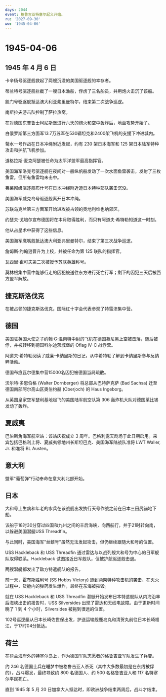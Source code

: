 ```yaml
---
days: 2044
event: 格鲁吉亚特塞尔起义开始。
ru: '2027-09-30'
ww: '1945-04-06'
---
```


# 1945-04-06

## 1945 年 4 月 6 日

卡辛杨号驱逐舰救起了两艘沉没的美国驱逐舰的幸存者。

蒂兰特号驱逐舰拦截了一艘日本渔船，俘虏了三名船员，并用炮火击沉了该船。

凯门号驱逐舰抵达澳大利亚弗里曼特尔，结束第二次战争巡逻。

南斯拉夫游击队控制了萨拉热窝。

在对德国东普鲁士柯尼斯堡进行六天的炮火和空中轰炸后，地面攻势开始了。

白俄罗斯第三方面军13.7万苏军在530辆坦克和2400架飞机的支援下冲进城内。

菊水一号作战在日本冲绳附近发起，约有 230 架日本海军和 125
架日本陆军特种攻击和护航飞机参加。

道格拉斯·麦克阿瑟被任命为太平洋盟军最高指挥官。

美国海军洛克号驱逐舰在夜间对一艘纵帆船发动了一次水面鱼雷袭击，发射了三枚鱼雷，但所有鱼雷均未击中。

弗莱彻级驱逐舰布什号在日本冲绳附近遭日本特种部队袭击沉没。

美国海军威克岛号驱逐舰离开日本冲绳。

苏联乌克兰第三方面军开始进攻被占领的奥地利维也纳郊区。

约瑟夫·戈培尔宣布德国将在本月取得胜利，而只有阿道夫·希特勒知道这一时刻。

他从占星术中获得了这些信息。

美国海军鹰嘴舰抵达澳大利亚弗里曼特尔，结束了第三次战争巡逻。

詹姆斯·约翰逊晋升为上校，并被任命为第 125 联队的指挥官。

瓦西里·崔可夫第二次被授予苏联英雄称号。

莫林根集中营中能够行走的囚犯被送往东方进行死亡行军；剩下的囚犯三天后被西方盟军解放。

## 捷克斯洛伐克

在被占领的捷克斯洛伐克，国际红十字会代表参观了特雷津集中营。

## 德国

美国驻英国大使之子约翰·G·温南特中尉的飞机在德国慕尼黑上空被击落，随后被俘，并被转移到德国科尔迪茨城堡的
Oflag IV-C 战俘营。

阿道夫·希特勒阅读了威廉·卡纳里斯的日记，从中希特勒了解到卡纳里斯参与反纳粹活动。

德国布痕瓦尔德集中营15000名囚犯被德国当局疏散。

沃尔特·多恩伯格 (Walter Dornberger) 将总部从巴特萨克萨 (Bad Sachsa)
迁至德国南部阿尔高山区奥伯约赫 (Oberjoch) 的 Haus Ingeborg。

从英国皇家空军瑟利基地起飞的美国陆军航空队第 306
轰炸机大队对德国莱比锡发动了轰炸。

## 夏威夷

巴伯斯角海军航空站：该站庆祝成立 3
周年。巴格利露天剧场于此日期启用。来宾包括巴格利上将、夏威夷领地州长斯坦巴克、美国海军陆战队准将
LWT Waller, Jr. 和准将 BL Austen。

## 意大利

盟军"葡萄弹"行动奉命在意大利北部开始。

## 日本

大和号上生病和年老的水兵在该战舰出发执行天号作战之前在日本三田尻锚地下船。

该船于18时30分穿过四国和九州之间的丰后海峡，向西航行，并于21时转向南，以躲避美国潜艇USS
Threadfin。

与此同时，美国海军"丝鳍号"虽然无法发起攻击，但仍继续跟随大和号的位置。

USS Hackleback 和 USS Threadfin
通过雷达与以战列舰大和号为中心的日军舰队取得联系。Hackleback
试图接近日军舰队，但被护航驱逐舰击退。

两艘潜艇都发出了敌方特遣舰队的报告。

前一天，霍布斯胜利号 (SS Hobbs Victory)
遭到两架特种攻击机的袭击，在灭火过程中，货舱内的弹药发生爆炸，最终在东海被摧毁。

就在 USS Hackleback 和 USS Threadfin
潜艇开始发布日本特遣舰队从内海沿丰后海峡出击的报告时，USS Silversides
出现了雷达和无线电故障。由于更新时间晚了 1 到 4 个小时，Silversides
被拖到很远的位置。

102号巡逻艇从日本长崎佐世保出发，护送运输舰鹿岛丸和清贺丸前往日本长崎福江，于17时04分抵达。

## 荷兰

在荷兰海岸外的特塞尔岛上，作为德国军队志愿者的格鲁吉亚军队发生了兵变。

约 246
名德国士兵在睡梦中被格鲁吉亚人杀死（其中大多数最初是在东线被俘的），战斗爆发，最终导致约
800 名德国人、约 500 名格鲁吉亚人和 117 名特塞尔平民死亡。

直到 1945 年 5 月 20
日加拿大人抵达时，即欧洲战争结束两周后，战斗才结束。